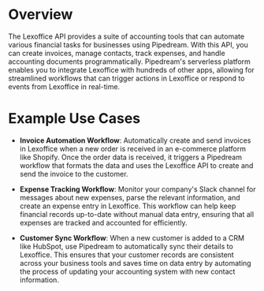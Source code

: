 # Overview

The Lexoffice API provides a suite of accounting tools that can automate various financial tasks for businesses using Pipedream. With this API, you can create invoices, manage contacts, track expenses, and handle accounting documents programmatically. Pipedream's serverless platform enables you to integrate Lexoffice with hundreds of other apps, allowing for streamlined workflows that can trigger actions in Lexoffice or respond to events from Lexoffice in real-time.

# Example Use Cases

- **Invoice Automation Workflow**: Automatically create and send invoices in Lexoffice when a new order is received in an e-commerce platform like Shopify. Once the order data is received, it triggers a Pipedream workflow that formats the data and uses the Lexoffice API to create and send the invoice to the customer.

- **Expense Tracking Workflow**: Monitor your company's Slack channel for messages about new expenses, parse the relevant information, and create an expense entry in Lexoffice. This workflow can help keep financial records up-to-date without manual data entry, ensuring that all expenses are tracked and accounted for efficiently.

- **Customer Sync Workflow**: When a new customer is added to a CRM like HubSpot, use Pipedream to automatically sync their details to Lexoffice. This ensures that your customer records are consistent across your business tools and saves time on data entry by automating the process of updating your accounting system with new contact information.
